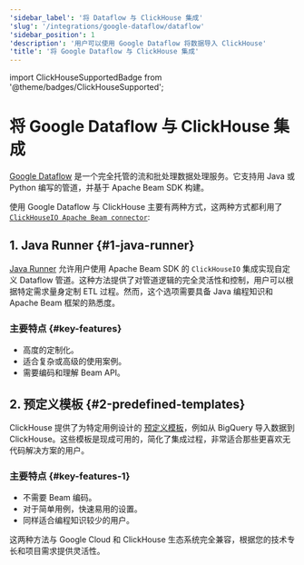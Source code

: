```yaml
---
'sidebar_label': '将 Dataflow 与 ClickHouse 集成'
'slug': '/integrations/google-dataflow/dataflow'
'sidebar_position': 1
'description': '用户可以使用 Google Dataflow 将数据导入 ClickHouse'
'title': '将 Google Dataflow 与 ClickHouse 集成'
---
```


import ClickHouseSupportedBadge from '@theme/badges/ClickHouseSupported';

# 将 Google Dataflow 与 ClickHouse 集成

<ClickHouseSupportedBadge/>

[Google Dataflow](https://cloud.google.com/dataflow) 是一个完全托管的流和批处理数据处理服务。它支持用 Java 或 Python 编写的管道，并基于 Apache Beam SDK 构建。

使用 Google Dataflow 与 ClickHouse 主要有两种方式，这两种方式都利用了 [`ClickHouseIO Apache Beam connector`](/integrations/apache-beam):

## 1. Java Runner {#1-java-runner}
[Java Runner](./java-runner) 允许用户使用 Apache Beam SDK 的 `ClickHouseIO` 集成实现自定义 Dataflow 管道。这种方法提供了对管道逻辑的完全灵活性和控制，用户可以根据特定需求量身定制 ETL 过程。然而，这个选项需要具备 Java 编程知识和 Apache Beam 框架的熟悉度。

### 主要特点 {#key-features}
- 高度的定制化。
- 适合复杂或高级的使用案例。
- 需要编码和理解 Beam API。

## 2. 预定义模板 {#2-predefined-templates}
ClickHouse 提供了为特定用例设计的 [预定义模板](./templates)，例如从 BigQuery 导入数据到 ClickHouse。这些模板是现成可用的，简化了集成过程，非常适合那些更喜欢无代码解决方案的用户。

### 主要特点 {#key-features-1}
- 不需要 Beam 编码。
- 对于简单用例，快速易用的设置。
- 同样适合编程知识较少的用户。

这两种方法与 Google Cloud 和 ClickHouse 生态系统完全兼容，根据您的技术专长和项目需求提供灵活性。
